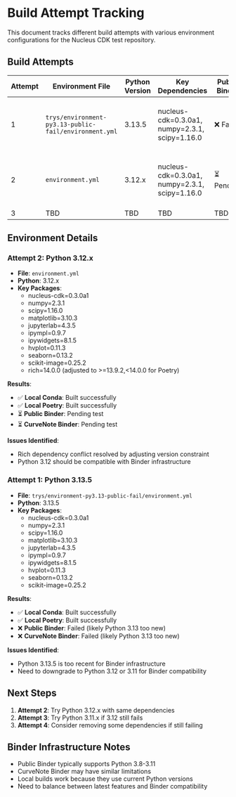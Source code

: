 # Build Attempt Tracking

This document tracks different build attempts with various environment configurations for the Nucleus CDK test repository.

## Build Attempts

| Attempt | Environment File | Python Version | Key Dependencies | Public Binder | CurveNote Binder | Local Conda | Local Poetry | Notes |
|---------|------------------|----------------|------------------|----------------|------------------|-------------|--------------|-------|
| 1 | `trys/environment-py3.13-public-fail/environment.yml` | 3.13.5 | nucleus-cdk=0.3.0a1, numpy=2.3.1, scipy=1.16.0 | ❌ Failed | ❌ Failed | ✅ Success | ✅ Success | Python 3.13 too new for Binder |
| 2 | `environment.yml` | 3.12.x | nucleus-cdk=0.3.0a1, numpy=2.3.1, scipy=1.16.0 | ⏳ Pending | ⏳ Pending | ✅ Success | ✅ Success | Python 3.12 should work on Binder |
| 3 | TBD | TBD | TBD | TBD | TBD | TBD | TBD | TBD |

## Environment Details

### Attempt 2: Python 3.12.x
- **File**: `environment.yml`
- **Python**: 3.12.x
- **Key Packages**:
  - nucleus-cdk=0.3.0a1
  - numpy=2.3.1
  - scipy=1.16.0
  - matplotlib=3.10.3
  - jupyterlab=4.3.5
  - ipympl=0.9.7
  - ipywidgets=8.1.5
  - hvplot=0.11.3
  - seaborn=0.13.2
  - scikit-image=0.25.2
  - rich=14.0.0 (adjusted to >=13.9.2,<14.0.0 for Poetry)

**Results**:
- ✅ **Local Conda**: Built successfully
- ✅ **Local Poetry**: Built successfully  
- ⏳ **Public Binder**: Pending test
- ⏳ **CurveNote Binder**: Pending test

**Issues Identified**:
- Rich dependency conflict resolved by adjusting version constraint
- Python 3.12 should be compatible with Binder infrastructure

### Attempt 1: Python 3.13.5
- **File**: `trys/environment-py3.13-public-fail/environment.yml`
- **Python**: 3.13.5
- **Key Packages**:
  - nucleus-cdk=0.3.0a1
  - numpy=2.3.1
  - scipy=1.16.0
  - matplotlib=3.10.3
  - jupyterlab=4.3.5
  - ipympl=0.9.7
  - ipywidgets=8.1.5
  - hvplot=0.11.3
  - seaborn=0.13.2
  - scikit-image=0.25.2

**Results**:
- ✅ **Local Conda**: Built successfully
- ✅ **Local Poetry**: Built successfully  
- ❌ **Public Binder**: Failed (likely Python 3.13 too new)
- ❌ **CurveNote Binder**: Failed (likely Python 3.13 too new)

**Issues Identified**:
- Python 3.13.5 is too recent for Binder infrastructure
- Need to downgrade to Python 3.12 or 3.11 for Binder compatibility

## Next Steps

1. **Attempt 2**: Try Python 3.12.x with same dependencies
2. **Attempt 3**: Try Python 3.11.x if 3.12 still fails
3. **Attempt 4**: Consider removing some dependencies if still failing

## Binder Infrastructure Notes

- Public Binder typically supports Python 3.8-3.11
- CurveNote Binder may have similar limitations
- Local builds work because they use current Python versions
- Need to balance between latest features and Binder compatibility 